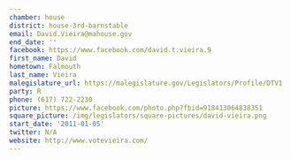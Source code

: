 ```yaml
---
chamber: house
district: house-3rd-barnstable
email: David.Vieira@mahouse.gov
end_date: ''
facebook: https://www.facebook.com/david.t.vieira.9
first_name: David
hometown: Falmouth
last_name: Vieira
malegislature_url: https://malegislature.gov/Legislators/Profile/DTV1
party: R
phone: (617) 722-2230
picture: https://www.facebook.com/photo.php?fbid=918413064838351
square_picture: /img/legislators/square-pictures/david-vieira.png
start_date: '2011-01-05'
twitter: N/A
website: http://www.votevieira.com/
---
```

